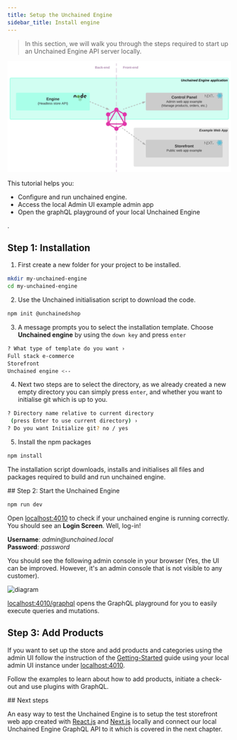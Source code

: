 ```yaml
---
title: Setup the Unchained Engine
sidebar_title: Install engine
---
```


> In this section, we will walk you through the steps required to start up an Unchained Engine API server locally.

![diagram](../images/Unchained_Ecosystem.png)

This tutorial helps you:

- Configure and run unchained engine.
- Access the local Admin UI example admin app
- Open the graphQL playground of your local Unchained Engine

.

## Step 1: Installation

1. First create a new folder for your project to be installed.

```bash
mkdir my-unchained-engine
cd my-unchained-engine
```

2. Use the Unchained initialisation script to download the code.

```bash
npm init @unchainedshop
```

3. A message prompts you to select the installation template. Choose **Unchained engine** by using the `down key` and press `enter`

```bash
? What type of template do you want ›
Full stack e-commerce
Storefront
Unchained engine <--
```

4. Next two steps are to select the directory, as we already created a new empty directory you can simply press `enter`, and whether you want to initialise git which is up to you.

```bash
? Directory name relative to current directory
 (press Enter to use current directory) ›
? Do you want Initialize git? no / yes
```

5. Install the npm packages

```bash
npm install
```

The installation script downloads, installs and initialises all files and packages required to build and run unchained engine.

## Step 2: Start the Unchained Engine

```bash
npm run dev
```

Open [localhost:4010](http://localhost:4010) to check if your unchained engine is running correctly. You should see an **Login Screen**. Well, log-in!

**Username**: _admin@unchained.local_<br />
**Password**: _password_

You should see the following admin console in your browser (Yes, the UI can be improved. However, it's an admin console that is not visible to any customer).

![diagram](../images/AdminConsole.png)

[localhost:4010/graphql](http://localhost:4010/graphql) opens the GraphQL playground for you to easily execute queries and mutations.

## Step 3: Add Products

If you want to set up the store and add products and categories using the admin UI follow the instruction of the [Getting-Started](../getting-started/engine-controlpanel) guide using your local admin UI instance under [localhost:4010](http://localhost:4010).

Follow the examples to learn about how to add products, initiate a check-out and use plugins with GraphQL.

## Next steps

An easy way to test the Unchained Engine is to setup the test storefront web app created with [React.js](https://reactjs.org/) and [Next.js](https://nextjs.org/) locally and connect our local Unchained Engine GraphQL API to it which is covered in the next chapter.
